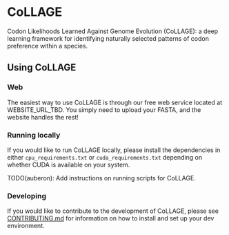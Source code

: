 # CoLLAGE
Codon Likelihoods Learned Against Genome Evolution (CoLLAGE): a deep learning framework for identifying naturally selected patterns of codon preference within a species.

## Using CoLLAGE
### Web
The easiest way to use CoLLAGE is through our free web service located at WEBSITE_URL_TBD. You simply need to upload your FASTA, and the website handles the rest!

### Running locally
If you would like to run CoLLAGE locally, please install the dependencies in either `cpu_requirements.txt` or `cuda_requirements.txt` depending on whether CUDA is available on your system.

TODO(auberon): Add instructions on running scripts for CoLLAGE.

### Developing
If you would like to contribute to the development of CoLLAGE, please see [CONTRIBUTING.md](CONTRIBUTING.md) for information on how to install and set up your dev environment.
